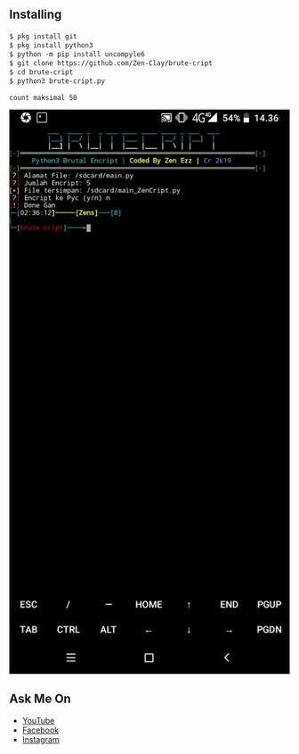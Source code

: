 ## Installing
```
$ pkg install git
$ pkg install python3
$ python -m pip install uncompyle6
$ git clone https://github.com/Zen-Clay/brute-cript
$ cd brute-cript
$ python3 brute-cript.py
```
```
count maksimal 50
```

![](20190912_143627.jpg)

## Ask Me On
* [YouTube](https://www.youtube.com/channel/UCopf7XF5D5hVyx2TePHl-pw)
* [Facebook](https://www.facebook.com/fatahul.ulum.1)
* [Instagram](https://www.instagram.com/aditiastrom)
